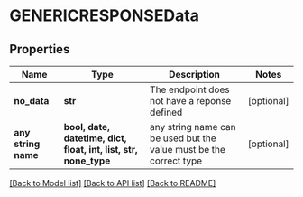 # GENERICRESPONSEData


## Properties
Name | Type | Description | Notes
------------ | ------------- | ------------- | -------------
**no_data** | **str** | The endpoint does not have a reponse defined | [optional] 
**any string name** | **bool, date, datetime, dict, float, int, list, str, none_type** | any string name can be used but the value must be the correct type | [optional]

[[Back to Model list]](../README.md#documentation-for-models) [[Back to API list]](../README.md#documentation-for-api-endpoints) [[Back to README]](../README.md)


